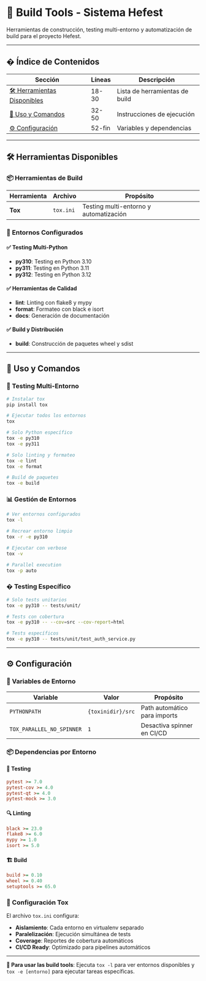 # 🔨 Build Tools - Sistema Hefest

Herramientas de construcción, testing multi-entorno y automatización de build para el proyecto Hefest.

---

## � Índice de Contenidos

| Sección | Líneas | Descripción |
|---------|--------|-------------|
| [🛠️ Herramientas Disponibles](#%EF%B8%8F-herramientas-disponibles) | 18-30 | Lista de herramientas de build |
| [🚀 Uso y Comandos](#-uso-y-comandos) | 32-50 | Instrucciones de ejecución |
| [⚙️ Configuración](#%EF%B8%8F-configuración) | 52-fin | Variables y dependencias |

---

## 🛠️ Herramientas Disponibles

### 📦 Herramientas de Build

| Herramienta | Archivo | Propósito |
|-------------|---------|-----------|
| **Tox** | `tox.ini` | Testing multi-entorno y automatización |

### 🎯 Entornos Configurados

#### ✅ Testing Multi-Python
- **py310**: Testing en Python 3.10
- **py311**: Testing en Python 3.11  
- **py312**: Testing en Python 3.12

#### ✅ Herramientas de Calidad
- **lint**: Linting con flake8 y mypy
- **format**: Formateo con black e isort
- **docs**: Generación de documentación

#### ✅ Build y Distribución
- **build**: Construcción de paquetes wheel y sdist

---

## 🚀 Uso y Comandos

### 🔧 Testing Multi-Entorno

```bash
# Instalar tox
pip install tox

# Ejecutar todos los entornos
tox

# Solo Python específico
tox -e py310
tox -e py311

# Solo linting y formateo
tox -e lint
tox -e format

# Build de paquetes
tox -e build
```

### 📊 Gestión de Entornos

```bash
# Ver entornos configurados
tox -l

# Recrear entorno limpio
tox -r -e py310

# Ejecutar con verbose
tox -v

# Parallel execution
tox -p auto
```

### � Testing Específico

```bash
# Solo tests unitarios
tox -e py310 -- tests/unit/

# Tests con cobertura
tox -e py310 -- --cov=src --cov-report=html

# Tests específicos
tox -e py310 -- tests/unit/test_auth_service.py
```

---

## ⚙️ Configuración

### 🔧 Variables de Entorno

| Variable | Valor | Propósito |
|----------|-------|-----------|
| `PYTHONPATH` | `{toxinidir}/src` | Path automático para imports |
| `TOX_PARALLEL_NO_SPINNER` | `1` | Desactiva spinner en CI/CD |

### 📦 Dependencias por Entorno

#### 🧪 Testing
```ini
pytest >= 7.0
pytest-cov >= 4.0
pytest-qt >= 4.0
pytest-mock >= 3.0
```

#### 🔍 Linting
```ini
black >= 23.0
flake8 >= 6.0
mypy >= 1.0
isort >= 5.0
```

#### 🏗️ Build
```ini
build >= 0.10
wheel >= 0.40
setuptools >= 65.0
```

### 🎯 Configuración Tox

El archivo `tox.ini` configura:
- **Aislamiento**: Cada entorno en virtualenv separado
- **Paralelización**: Ejecución simultánea de tests
- **Coverage**: Reportes de cobertura automáticos
- **CI/CD Ready**: Optimizado para pipelines automáticos

---

**📖 Para usar las build tools**: Ejecuta `tox -l` para ver entornos disponibles y `tox -e [entorno]` para ejecutar tareas específicas.
